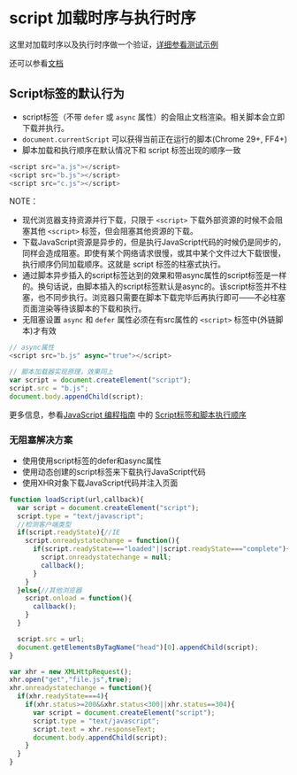 
# script 加载时序与执行时序

这里对加载时序以及执行时序做一个验证，[详细参看测试示例](//webcoding.github.io/js-bit/script-loading-and-run/)

还可以参看[文档](https://segmentfault.com/a/1190000000515181)

## Script标签的默认行为

- script标签（不带 `defer` 或 `async` 属性）的会阻止文档渲染。相关脚本会立即下载并执行。
- `document.currentScript` 可以获得当前正在运行的脚本(Chrome 29+, FF4+)
- 脚本加载和执行顺序在默认情况下和 script 标签出现的顺序一致

```javascript
<script src="a.js"></script>
<script src="b.js"></script>
<script src="c.js"></script>
```

NOTE：

- 现代浏览器支持资源并行下载，只限于 `<script>` 下载外部资源的时候不会阻塞其他 `<script>` 标签，但会阻塞其他资源的下载。
- 下载JavaScript资源是异步的，但是执行JavaScript代码的时候仍是同步的，同样会造成阻塞。即使有某个网络请求很慢，或其中某个文件过大下载很慢，执行顺序仍同加载顺序。这就是 script 标签的柱塞式执行。
- 通过脚本异步插入的script标签达到的效果和带async属性的script标签是一样的。换句话说，由脚本插入的script标签默认是async的。该script标签并不柱塞，也不同步执行。浏览器只需要在脚本下载完毕后再执行即可——不必柱塞页面渲染等待该脚本的下载和执行。
- 无阻塞设置 `async` 和 `defer` 属性必须在有src属性的 `<script>` 标签中(外链脚本)才有效

```javascript
// async属性
<script src="b.js" async="true"></script>

// 脚本加载器实现原理，效果同上
var script = document.createElement("script");
script.src = "b.js";
document.body.appendChild(script);
```

更多信息，参看[JavaScript 编程指南](http://pij.robinqu.me/) 中的 [Script标签和脚本执行顺序](http://pij.robinqu.me/Browser_Scripting/Document_Loading/ScriptTag.html)

### 无阻塞解决方案

- 使用使用script标签的defer和async属性
- 使用动态创建的script标签来下载执行JavaScript代码
- 使用XHR对象下载JavaScript代码并注入页面

```javascript
function loadScript(url,callback){
  var script = document.createElement("script");
  script.type = "text/javascript";
  //检测客户端类型
  if(script.readyState){//IE
    script.onreadystatechange = function(){
      if(script.readyState==="loaded"||script.readyState==="complete"){
        script.onreadystatechange = null;
        callback();
      }
    }
  }else{//其他浏览器
    script.onload = function(){
      callback();
    }
  }

  script.src = url;
  document.getElementsByTagName("head")[0].appendChild(script);
}
```

```javascript
var xhr = new XMLHttpRequest();
xhr.open("get","file.js",true);
xhr.onreadystatechange = function(){
  if(xhr.readyState===4){
    if(xhr.status>=200&&xhr.status<300||xhr.status==304){
      var script = document.createElement("script");
      script.type = "text/javascript";
      script.text = xhr.responseText;
      document.body.appendChild(script);
    }
  }
}
```
